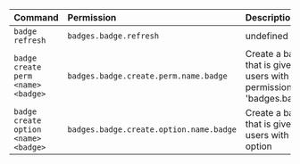 | Command | Permission | Description |
| :------ | :--------- | :---------- |
| `badge refresh` | `badges.badge.refresh` | undefined |
| `badge create perm <name> <badge>` | `badges.badge.create.perm.name.badge` | Create a badge that is given to users with the permission 'badges.badge.<name>' |
| `badge create option <name> <badge>` | `badges.badge.create.option.name.badge` | Create a badge that is given to users with the option <name> |